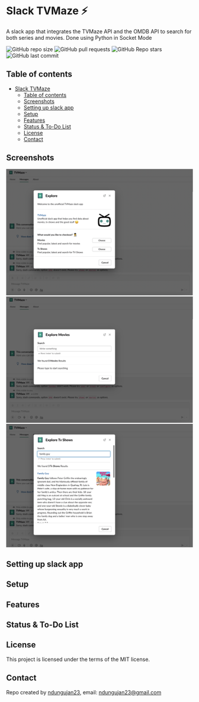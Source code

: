 # Slack TVMaze :zap:

A slack app that integrates the TVMaze API and the OMDB API to search for both series and movies.
Done using Python in Socket Mode

![GitHub repo size](https://img.shields.io/github/repo-size/ndungujan23/slack-tmdb?style=plastic)
![GitHub pull requests](https://img.shields.io/github/issues-pr/ndungujan23/slack-tmdb?style=plastic)
![GitHub Repo stars](https://img.shields.io/github/stars/ndungujan23/slack-tmdb?style=plastic)
![GitHub last commit](https://img.shields.io/github/last-commit/ndungujan23/slack-tmdb?style=plastic)

## Table of contents

* [Slack TVMaze](#slack-tvmaze)
    * [Table of contents](#table-of-contents)
    * [Screenshots](#screenshots)
    * [Setting up slack app](#setting-up-slack-app)
    * [Setup](#setup)
    * [Features](#features)
    * [Status & To-Do List](#status--to-do-list)
    * [License](#license)
    * [Contact](#contact)

## Screenshots

![Example screenshot](./docs/img/1.png)
![Example screenshot](./docs/img/2.png)
![Example screenshot](./docs/img/3.png)

## Setting up slack app


## Setup


## Features


## Status & To-Do List


## License
This project is licensed under the terms of the MIT license.

## Contact
Repo created by [ndungujan23](https://github.com/ndungujan23), email: ndungujan23@gmail.com